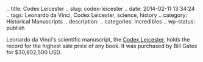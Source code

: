 .. title: Codex Leicester
.. slug: codex-leicester
.. date: 2014-02-11 13:34:24
.. tags: Leonardo da Vinci, Codex Leicester, science, history
.. category: Historical Manuscripts
.. description:
.. categories: Incredibles
.. wp-status: publish

Leonardo da Vinci's scientific manuscript, the <a href="https://en.wikipedia.org/wiki/Codex_Leicester">Codex Leicester</a>, holds
the record for the highest sale price of any book. It was purchased by Bill
Gates for $30,802,500 USD.



 



